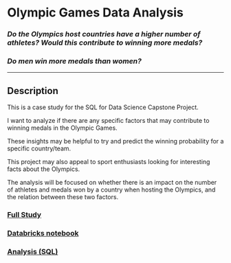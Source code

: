 # Olympic Games Data Analysis

### *Do the Olympics host countries have a higher number of athletes? Would this contribute to winning more medals?*
### *Do men win more medals than women?*
<hr>

## Description

This is a case study for the SQL for Data Science Capstone Project.  

I want to analyze if there are any specific factors that may contribute to winning medals in the Olympic Games.  

These insights may be helpful to try and predict the winning probability for a specific country/team.

This project may also appeal to sport enthusiasts looking for interesting facts about the Olympics.

The analysis will be focused on whether there is an impact on the number of athletes and medals won by a country when hosting the Olympics, and the relation between these two factors.


### [Full Study](https://drive.google.com/file/d/1Gc000yR6ssMjGlVuPo-EL4l3mByPC3j2/view "Full Case Study")
### [Databricks notebook](https://databricks-prod-cloudfront.cloud.databricks.com/public/4027ec902e239c93eaaa8714f173bcfc/4905453211705459/4412480016126548/7668150192767715/latest.html "SQL code and output in tables and graphs")
### [Analysis (SQL)](https://github.com/mariana-ermano/fitness-tracker-da/blob/main/Olympic_Games_DA.sql "Analysis in SQL")
